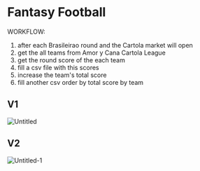 # Fantasy Football 

WORKFLOW:
1. after each Brasileirao round and the Cartola market will open
2. get the all teams from Amor y Cana Cartola League
3. get the round score of the each team
4. fill a csv file with this scores
5. increase the team's total score
6. fill another csv order by total score by team

## V1
![Untitled](https://github.com/rafaelbezerra195/fantasy-football/assets/5973534/d2c06a2f-7e1a-4672-9e0b-14521a73efd7)

## V2
![Untitled-1](https://github.com/rafaelbezerra195/fantasy-football/assets/5973534/b0cd4d96-f092-4992-a757-eadefc95b219)
